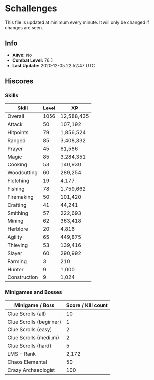 # Schallenges

This file is updated at minimum every minute. It will only be changed if changes are seen.

## Info

 - **Alive:** No
 - **Combat Level:** 76.5
 - **Last Update:** 2020-12-05 22:52:47 UTC

## Hiscores

### Skills

| Skill | Level | XP |
|--|--|--|
| Overall | 1056 | 12,588,435 |
| Attack | 50 | 107,192 |
| Hitpoints | 79 | 1,856,524 |
| Ranged | 85 | 3,408,332 |
| Prayer | 45 | 61,586 |
| Magic | 85 | 3,284,351 |
| Cooking | 53 | 140,930 |
| Woodcutting | 60 | 289,254 |
| Fletching | 19 | 4,177 |
| Fishing | 78 | 1,759,662 |
| Firemaking | 50 | 101,420 |
| Crafting | 41 | 44,241 |
| Smithing | 57 | 222,693 |
| Mining | 62 | 363,418 |
| Herblore | 20 | 4,816 |
| Agility | 65 | 449,875 |
| Thieving | 53 | 139,416 |
| Slayer | 60 | 290,992 |
| Farming | 3 | 210 |
| Hunter | 9 | 1,000 |
| Construction | 9 | 1,024 |

### Minigames and Bosses

| Minigame / Boss | Score / Kill count |
|--|--|
| Clue Scrolls (all) | 10 |
| Clue Scrolls (beginner) | 1 |
| Clue Scrolls (easy) | 2 |
| Clue Scrolls (medium) | 2 |
| Clue Scrolls (hard) | 5 |
| LMS - Rank | 2,172 |
| Chaos Elemental | 50 |
| Crazy Archaeologist | 100 |
